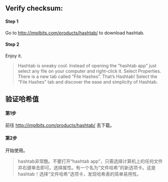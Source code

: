 ## Verify checksum:
#### Step 1
Go to http://implbits.com/products/hashtab/ to download hashtab.
#### Step 2
Enjoy it.
> Hashtab is sneaky cool. Instead of opening the “hashtab app” just select any file on your computer and right-click it. Select Properties. There is a new tab called “File Hashes”. That’s Hashtab! Select the “File Hashes” tab and discover the ease and simplicity of Hashtab.

## 验证哈希值
#### 第1步
前往 http://implbits.com/products/hashtab/ 去下载。
#### 第2步
开始使用。
> hashtab非常酷。不要打开“hashtab app”，只需选择计算机上的任何文件并右键单击即可。选择属性。有一个名为“文件哈希”的新选项卡。这是hashtab！选择“文件哈希”选项卡，发现哈希表的简单易用性。
